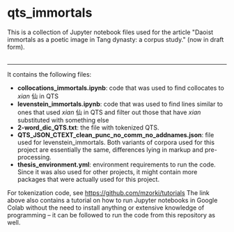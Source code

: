 # qts_immortals

This is a collection of Jupyter notebook files used for the article "Daoist immortals as a poetic image in Tang dynasty: a corpus study." (now in draft form).
<br><br>

___
It contains the following files:

- **collocations_immortals.ipynb**: code that was used to find collocates to _xian_ 仙 in QTS
- **levenstein_immortals.ipynb**: code that was used to find lines similar to ones that used _xian_ 仙 in QTS and filter out those that have _xian_ substituted with something else
- **2-word_dic_QTS.txt**: the file with tokenized QTS. 
- **QTS_JSON_CTEXT_clean_punc_no_comm_no_addnames.json**: file used for levenstein_immortals. Both variants of corpora used for this project are essentially the same, differences lying in markup and pre-processing.
- **thesis_environment.yml**: environment requirements to run the code. Since it was also used for other projects, it might contain more packages that were actually used for this project. 

For tokenization code, see https://github.com/mzorki/tutorials
The link above also contains a tutorial on how to run Jupyter notebooks in Google Colab without the need to install anything or extensive knowledge of programming – it can be followed to run the code from this repository as well.
